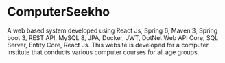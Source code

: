 # ComputerSeekho
A web based system developed using React Js, Spring 6, Maven 3, Spring boot 3, REST API, MySQL 8, JPA, Docker, JWT, DotNet Web API Core, SQL Server, Entity Core, React Js. This website is developed for a computer institute that conducts various computer courses for all age groups.
